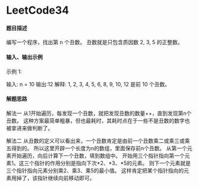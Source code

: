 # LeetCode34
#### 题目描述
编写一个程序，找出第 n 个丑数。
丑数就是只包含质因数 2, 3, 5 的正整数。
#### 输入、输出示例
示例 1:

输入: n = 10
输出:12
解释: 1, 2, 3, 4, 5, 6, 8, 9, 10, 12 是前 10 个丑数。

#### 解题思路
解法一
从1开始遍历，每发现一个丑数，就把发现丑数的数量++，直到发现第n个丑数。
这种方案最简单粗暴，但也最耗时，其耗时点在于一些不是丑数的数字也被拿进来做判断了。

解法二
从丑数的定义可以看出来，一个丑数肯定是由前一个丑数乘二或乘三或乘五得到的。
所以这里开辟一个长度为n的数组，里面保存前n个丑数。
从第一个元素开始遍历，向后计算下一个丑数，填到数组中。
开始用三个指针指向第一个元素1。这三个指针的作用分别是指向下次*2、*3、*5的元素。
则下一个元素就是三个指针指向元素分别乘2、乘3、乘5的最小值。
这样肯定把某个指针指向的元素用掉了，该指针继续向前移动即可。